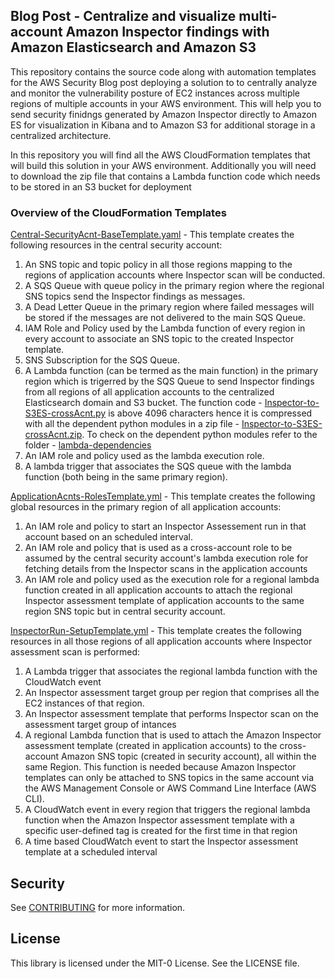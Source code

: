 ## Blog Post - Centralize and visualize multi-account Amazon Inspector findings with Amazon Elasticsearch and Amazon S3 
This repository contains the source code along with automation templates for the AWS Security Blog post deploying a solution to to centrally analyze and monitor the vulnerability posture of EC2 instances across multiple regions of multiple accounts in your AWS environment. This will help you to send security finidngs generated by Amazon Inspector directly to Amazon ES for visualization in Kibana and to Amazon S3 for additional storage in a centralized architecture.

In this repository you will find all the AWS CloudFormation templates that will build this solution in your AWS environment. Additionally you will need to download the zip file that contains a Lambda function code which needs to be stored in an S3 bucket for deployment

### Overview of the CloudFormation Templates

[Central-SecurityAcnt-BaseTemplate.yaml](https://github.com/aws-samples/aws-multi-account-inspector-to-es-s3-blogpost-2020/blob/main/cloudformation-templates/Central-SecurityAcnt-BaseTemplate.yaml) - This template creates the following resources in the central security account:
1.  An SNS topic and topic policy in all those regions mapping to the regions of application accounts where Inspector scan will be conducted.
2.  A SQS Queue with queue policy in the primary region where the regional SNS topics send the Inspector findings as messages.
3.  A Dead Letter Queue in the primary region where failed messages will be stored if the messages are not delivered to the main SQS Queue.
4.	IAM Role and Policy used by the Lambda function of every region in every account to associate an SNS topic to the created Inspector template.
5.  SNS Subscription for the SQS Queue.
6.  A Lambda function (can be termed as the main function) in the primary region which is trigerred by the SQS Queue to send Inspector findings from all regions of all application accounts to the centralized Elasticsearch domain and S3 bucket. The function code - [Inspector-to-S3ES-crossAcnt.py](https://github.com/aws-samples/aws-multi-account-inspector-to-es-s3-blogpost-2020/blob/main/Inspector-to-S3ES-crossAcnt.py) is above 4096 characters hence it is compressed with all the dependent python modules in a zip file - [Inspector-to-S3ES-crossAcnt.zip](https://github.com/aws-samples/aws-multi-account-inspector-to-es-s3-blogpost-2020/blob/main/Inspector-to-S3ES-crossAcnt.zip). To check on the dependent python modules refer to the folder - [lambda-dependencies](https://github.com/aws-samples/aws-multi-account-inspector-to-es-s3-blogpost-2020/tree/main/lambda-dependencies)
7.  An IAM role and policy used as the lambda execution role.
8.  A lambda trigger that associates the SQS queue with the lambda function (both being in the same primary region).


[ApplicationAcnts-RolesTemplate.yml](https://github.com/aws-samples/aws-multi-account-inspector-to-es-s3-blogpost-2020/blob/main/cloudformation-templates/ApplicationAcnts-RolesTemplate.yml) - This template creates the following global resources in the primary region of all application accounts:
1.  An IAM role and policy to start an Inspector Assessement run in that account based on an scheduled interval.
2.  An IAM role and policy that is used as a cross-account role to be assumed by the central security account's lambda execution role for fetching details from the Inspector scans in the application accounts
3.  An IAM role and policy used as the execution role for a regional lambda function created in all application accounts to attach the regional Inspector assessment template of application accounts to the same region SNS topic but in central security account.


[InspectorRun-SetupTemplate.yml](https://github.com/aws-samples/aws-multi-account-inspector-to-es-s3-blogpost-2020/blob/main/cloudformation-templates/InspectorRun-SetupTemplate.yml) - This template creates the following resources in all those regions of all application accounts where Inspector assessment scan is performed:
1.  A Lambda trigger that associates the regional lambda function with the CloudWatch event
2.  An Inspector assessment target group per region that comprises all the EC2 instances of that region.
3.  An Inspector assessment template that performs Inspector scan on the assessment target group of intances
4.  A regional Lambda function that is used to attach the Amazon Inspector assessment template (created in application accounts) to the cross-account Amazon SNS topic (created in security account), all within the same Region. This function is needed because Amazon Inspector templates can only be attached to SNS topics in the same account via the AWS Management Console or AWS Command Line Interface (AWS CLI).
5.  A CloudWatch event in every region that triggers the regional lambda function when the Amazon Inspector assessment template with a specific user-defined tag is created for the first time in that region
6. A time based CloudWatch event to start the Inspector assessment template at a scheduled interval


## Security

See [CONTRIBUTING](CONTRIBUTING.md#security-issue-notifications) for more information.

## License

This library is licensed under the MIT-0 License. See the LICENSE file.

